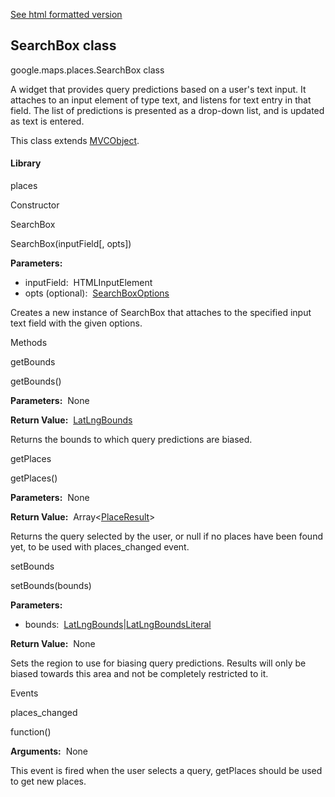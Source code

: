 [See html formatted version](https://huasofoundries.github.io/google-maps-documentation/SearchBox.html)


SearchBox class
---------------

google.maps.places.SearchBox class

A widget that provides query predictions based on a user's text input. It attaches to an input element of type text, and listens for text entry in that field. The list of predictions is presented as a drop-down list, and is updated as text is entered.

This class extends [MVCObject](https://github.com/amenadiel/google-maps-documentation/blob/master/docs/MVCObject.md).

#### Library

places

Constructor

SearchBox

SearchBox(inputField\[, opts\])

**Parameters:** 

*   inputField:  HTMLInputElement
*   opts (optional):  [SearchBoxOptions](https://github.com/amenadiel/google-maps-documentation/blob/master/docs/SearchBoxOptions.md)

Creates a new instance of SearchBox that attaches to the specified input text field with the given options.

Methods

getBounds

getBounds()

**Parameters:**  None

**Return Value:**  [LatLngBounds](https://github.com/amenadiel/google-maps-documentation/blob/master/docs/LatLngBounds.md)

Returns the bounds to which query predictions are biased.

getPlaces

getPlaces()

**Parameters:**  None

**Return Value:**  Array<[PlaceResult](https://github.com/amenadiel/google-maps-documentation/blob/master/docs/PlaceResult.md)\>

Returns the query selected by the user, or null if no places have been found yet, to be used with places\_changed event.

setBounds

setBounds(bounds)

**Parameters:** 

*   bounds:  [LatLngBounds](https://github.com/amenadiel/google-maps-documentation/blob/master/docs/LatLngBounds.md)|[LatLngBoundsLiteral](https://github.com/amenadiel/google-maps-documentation/blob/master/docs/LatLngBoundsLiteral.md)

**Return Value:**  None

Sets the region to use for biasing query predictions. Results will only be biased towards this area and not be completely restricted to it.

Events

places\_changed

function()

**Arguments:**  None

This event is fired when the user selects a query, getPlaces should be used to get new places.